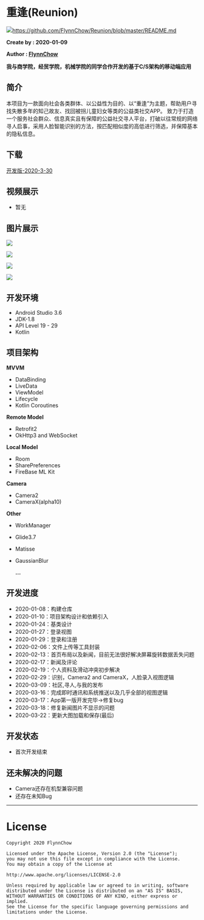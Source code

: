 # 重逢(Reunion)
![](https://github.com/CappuccinoZero/Reunion/blob/master/app/src/main/res/mipmap-xxxhdpi/logo_r.png)https://github.com/FlynnChow/Reunion/blob/master/README.md

**Create by : 2020-01-09**

**Author : [FlynnChow](https://github.com/CappuccinoZero)**

**我与商学院，经贸学院，机械学院的同学合作开发的基于C/S架构的移动端应用**
## 简介
本项目为一款面向社会各类群体、以公益性为目的、以“重逢”为主题，帮助用户寻找失散多年的知己故友、找回被拐儿童妇女等类的公益类社交APP。
致力于打造一个服务社会群众、信息真实且有保障的公益社交寻人平台，打破以往常规的网络寻人启事，采用人脸智能识别的方法，按匹配相似度的高低进行筛选，并保障基本的隐私信息。
## 下载
[开发版-2020-3-30](https://reunion.yulinzero.xyz/download/reunion.apk)
## 视频展示
* 暂无
## 图片展示
![](https://github.com/CappuccinoZero/Reunion/blob/master/image/image1.jpg)

![](https://github.com/CappuccinoZero/Reunion/blob/master/image/image2.jpg)

![](https://github.com/CappuccinoZero/Reunion/blob/master/image/image3.jpg)

![](https://github.com/CappuccinoZero/Reunion/blob/master/image/image4.jpg)

## 开发环境
* Android Studio 3.6
* JDK-1.8
* API Level 19 - 29
* Kotlin
## 项目架构
**MVVM**
* DataBinding
* LiveData
* ViewModel
* Lifecycle
* Kotlin Coroutines

**Remote Model**
* Retrofit2
* OkHttp3 and WebSocket

**Local Model**
* Room
* SharePreferences
* FireBase ML Kit

**Camera**
* Camera2
* CameraX(alpha10)

**Other**
* WorkManager
* Glide3.7
* Matisse
* GaussianBlur

  **...**
## 开发进度
* 2020-01-08：构建仓库
* 2020-01-10：项目架构设计和依赖引入
* 2020-01-24：基类设计
* 2020-01-27：登录视图
* 2020-01-29：登录和注册
* 2020-02-06：文件上传等工具封装
* 2020-02-13：首页布局以及新闻，目前无法很好解决屏幕旋转数据丢失问题
* 2020-02-17：新闻及评论
* 2020-02-19：个人资料及滑动冲突初步解决
* 2020-02-29：识别，Camera2 and CameraX，人脸录入视图逻辑
* 2020-03-09：社区,寻人,与我的发布
* 2020-03-16：完成即时通讯和系统推送以及几乎全部的视图逻辑
* 2020-03-17：App第一版开发完毕->修复bug
* 2020-03-18：修复新闻图片不显示的问题
* 2020-03-22：更新大图加载和保存(最后)
## 开发状态
* 首次开发结束
## 还未解决的问题
* Camera还存在机型兼容问题
* 还存在未知Bug
****
# License
```
Copyright 2020 FlynnChow

Licensed under the Apache License, Version 2.0 (the "License");
you may not use this file except in compliance with the License.
You may obtain a copy of the License at

http://www.apache.org/licenses/LICENSE-2.0

Unless required by applicable law or agreed to in writing, software
distributed under the License is distributed on an "AS IS" BASIS,
WITHOUT WARRANTIES OR CONDITIONS OF ANY KIND, either express or implied.
See the License for the specific language governing permissions and
limitations under the License.
```
